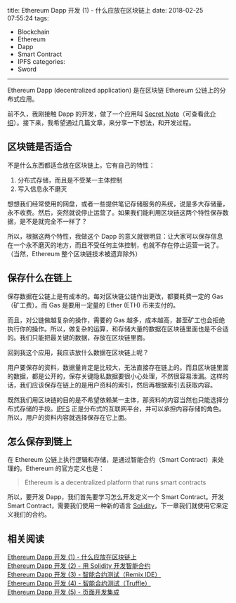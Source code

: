 title: Ethereum Dapp 开发 (1) - 什么应放在区块链上
date: 2018-02-25 07:55:24
tags:
  - Blockchain
  - Ethereum
  - Dapp
  - Smart Contract
  - IPFS
categories:
  - Sword
---

Ethereum Dapp (decentralized application) 是在区块链 Ethereum 公链上的分布式应用。  

[Secret Note]: http://www.secret-note.one  

[介绍]: http://www.thinkingincrowd.me/2018/01/23/how-to-store-your-secret-in-ethereum-blockchain/  

前不久，我刚接触 Dapp 的开发，做了一个应用叫 [Secret Note][]（可查看此[介绍][]）。接下来，我希望通过几篇文章，来分享一下想法，和开发过程。  


## 区块链是否适合

不是什么东西都适合放在区块链上。它有自己的特性：  

1. 分布式存储，而且是不受某一主体控制  
2. 写入信息永不磨灭  

想想我们经常使用的网盘，或者一些提供笔记存储服务的系统，说是多大存储量，永不收费。然后，突然就说停止运营了。如果我们能利用区块链这两个特性保存数据，是不是就完全不一样了？  

所以，根据这两个特性，我做这个 Dapp 的意义就很明显：让大家可以保存信息在一个永不磨灭的地方，而且不受任何主体控制，也就不存在停止运营一说了。（当然，Ethereum 整个区块链技术被遗弃除外）


## 保存什么在链上

保存数据在公链上是有成本的。每对区块链公链作出更改，都要耗费一定的 Gas（矿工费）。而 Gas 是要用一定量的 Ether (ETH) 币来支付的。  

而且，对公链做越复杂的操作，需要的 Gas 越多，成本越高，甚至矿工也会拒绝执行你的操作。所以，做复杂的运算，和存储大量的数据在区块链里面也是不合适的。我们只能把最关键的数据，存放在区块链里面。  

回到我这个应用，我应该放什么数据在区块链上呢？  

用户要保存的资料，数据量肯定是比较大，无法直接存在链上的。而且区块链里面的数据，都是公开的，保存关键隐私数据要很小心处理，不然很容易泄漏。这样的话，我们应该保存在链上的是用户资料的索引，然后再根据索引去获取内容。  

[IPFS]: https://ipfs.io/

既然我们用区块链的目的是不希望依赖某一主体，那资料的内容当然也只能选择分布式存储的手段。[IPFS][] 正是分布式的互联网平台，并可以承担内容存储的角色。所以，用户的资料内容就选择保存在它上面。  


## 怎么保存到链上

在 Ethereum 公链上执行逻辑和存储，是通过智能合约（Smart Contract）来处理的。Ethereum 的官方定义也是：  

>Ethereum is a decentralized platform that runs smart contracts

[Solidity]: https://solidity.readthedocs.io/en/develop/  

所以，要开发 Dapp，我们首先要学习怎么开发定义一个 Smart Contract。开发 Smart Contract，需要我们使用一种新的语言 [Solidity][]，下一章我们就使用它来定义我们的合约。  


## 相关阅读

[Ethereum Dapp 开发 (1) - 什么应放在区块链上]: http://www.thinkingincrowd.me/2018/02/25/dapp-development-1-what-should-be-in-blockchain/  
[Ethereum Dapp 开发 (2) - 用 Solidity 开发智能合约]: http://www.thinkingincrowd.me/2018/02/27/dapp-development-2-contract-development-in-solidity/  
[Ethereum Dapp 开发 (3) - 智能合约测试（Remix IDE）]: http://www.thinkingincrowd.me/2018/03/05/dapp-development-3-contract-testing-remix-ide/  
[Ethereum Dapp 开发 (4) - 智能合约测试（Truffle）]: http://www.thinkingincrowd.me/2018/03/11/dapp-development-4-contract-testing-truffle/  
[Ethereum Dapp 开发 (5) - 页面开发集成]: http://www.thinkingincrowd.me/2018/03/17/dapp-development-5-UI-integration/  

[Ethereum Dapp 开发 (1) - 什么应放在区块链上][]  
[Ethereum Dapp 开发 (2) - 用 Solidity 开发智能合约][]  
[Ethereum Dapp 开发 (3) - 智能合约测试（Remix IDE）][]  
[Ethereum Dapp 开发 (4) - 智能合约测试（Truffle）][]  
[Ethereum Dapp 开发 (5) - 页面开发集成][]  
